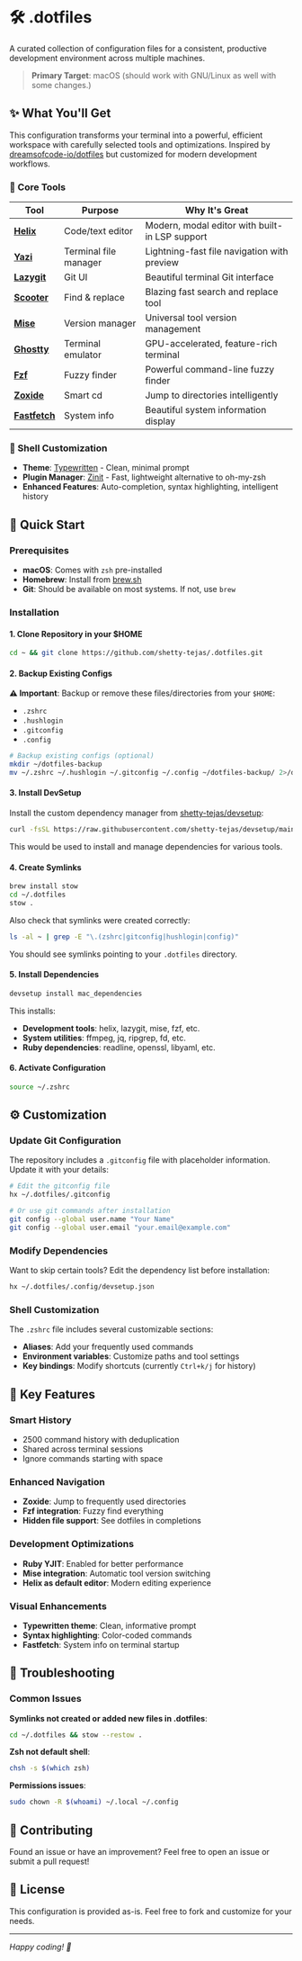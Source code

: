 # 🛠️ .dotfiles

A curated collection of configuration files for a consistent, productive development environment across multiple machines.

> **Primary Target**: macOS (should work with GNU/Linux as well with some changes.)

## ✨ What You'll Get

This configuration transforms your terminal into a powerful, efficient workspace with carefully selected tools and optimizations. Inspired by [dreamsofcode-io/dotfiles](https://github.com/dreamsofcode-io/dotfiles) but customized for modern development workflows.

### 🎯 Core Tools

| Tool | Purpose | Why It's Great |
|------|---------|----------------|
| **[Helix](https://helix-editor.com/)** | Code/text editor | Modern, modal editor with built-in LSP support |
| **[Yazi](https://yazi-rs.github.io/)** | Terminal file manager | Lightning-fast file navigation with preview |
| **[Lazygit](https://github.com/jesseduffield/lazygit)** | Git UI | Beautiful terminal Git interface |
| **[Scooter](https://github.com/thomasschafer/scooter)** | Find & replace | Blazing fast search and replace tool |
| **[Mise](https://mise.jdx.dev/)** | Version manager | Universal tool version management |
| **[Ghostty](https://ghostty.org/)** | Terminal emulator | GPU-accelerated, feature-rich terminal |
| **[Fzf](https://github.com/junegunn/fzf)** | Fuzzy finder | Powerful command-line fuzzy finder |
| **[Zoxide](https://github.com/ajeetdsouza/zoxide)** | Smart cd | Jump to directories intelligently |
| **[Fastfetch](https://github.com/fastfetch-cli/fastfetch)** | System info | Beautiful system information display |

### 🎨 Shell Customization

- **Theme**: [Typewritten](https://github.com/reobin/typewritten) - Clean, minimal prompt
- **Plugin Manager**: [Zinit](https://github.com/zdharma-continuum/zinit) - Fast, lightweight alternative to oh-my-zsh
- **Enhanced Features**: Auto-completion, syntax highlighting, intelligent history

## 🚀 Quick Start

### Prerequisites

- **macOS**: Comes with `zsh` pre-installed
- **Homebrew**: Install from [brew.sh](https://brew.sh/)
- **Git**: Should be available on most systems. If not, use `brew`

### Installation

#### 1. Clone Repository in your $HOME
```bash
cd ~ && git clone https://github.com/shetty-tejas/.dotfiles.git
```

#### 2. Backup Existing Configs

**⚠️ Important**: Backup or remove these files/directories from your `$HOME`:
- `.zshrc`
- `.hushlogin` 
- `.gitconfig`
- `.config`

```bash
# Backup existing configs (optional)
mkdir ~/dotfiles-backup
mv ~/.zshrc ~/.hushlogin ~/.gitconfig ~/.config ~/dotfiles-backup/ 2>/dev/null || true
```

#### 3. Install DevSetup

Install the custom dependency manager from [shetty-tejas/devsetup](https://github.com/shetty-tejas/devsetup):

```bash
curl -fsSL https://raw.githubusercontent.com/shetty-tejas/devsetup/main/install.sh | bash
```

This would be used to install and manage dependencies for various tools.

#### 4. Create Symlinks

```bash
brew install stow
cd ~/.dotfiles
stow .
```

Also check that symlinks were created correctly:

```bash
ls -al ~ | grep -E "\.(zshrc|gitconfig|hushlogin|config)"
```

You should see symlinks pointing to your `.dotfiles` directory.

#### 5. Install Dependencies

```bash
devsetup install mac_dependencies
```

This installs:
- **Development tools**: helix, lazygit, mise, fzf, etc.
- **System utilities**: ffmpeg, jq, ripgrep, fd, etc.  
- **Ruby dependencies**: readline, openssl, libyaml, etc.

#### 6. Activate Configuration

```bash
source ~/.zshrc
```

## ⚙️ Customization

### Update Git Configuration

The repository includes a `.gitconfig` file with placeholder information. Update it with your details:

```bash
# Edit the gitconfig file
hx ~/.dotfiles/.gitconfig

# Or use git commands after installation
git config --global user.name "Your Name"
git config --global user.email "your.email@example.com"
```

### Modify Dependencies

Want to skip certain tools? Edit the dependency list before installation:

```bash
hx ~/.dotfiles/.config/devsetup.json
```

### Shell Customization

The `.zshrc` file includes several customizable sections:
- **Aliases**: Add your frequently used commands
- **Environment variables**: Customize paths and tool settings  
- **Key bindings**: Modify shortcuts (currently `Ctrl+k/j` for history)

## 🎯 Key Features

### Smart History
- 2500 command history with deduplication
- Shared across terminal sessions
- Ignore commands starting with space

### Enhanced Navigation  
- **Zoxide**: Jump to frequently used directories
- **Fzf integration**: Fuzzy find everything
- **Hidden file support**: See dotfiles in completions

### Development Optimizations
- **Ruby YJIT**: Enabled for better performance
- **Mise integration**: Automatic tool version switching
- **Helix as default editor**: Modern editing experience

### Visual Enhancements
- **Typewritten theme**: Clean, informative prompt
- **Syntax highlighting**: Color-coded commands
- **Fastfetch**: System info on terminal startup

## 🔧 Troubleshooting

### Common Issues

**Symlinks not created or added new files in .dotfiles**:
```bash
cd ~/.dotfiles && stow --restow .
```

**Zsh not default shell**:
```bash
chsh -s $(which zsh)
```

**Permissions issues**:
```bash
sudo chown -R $(whoami) ~/.local ~/.config
```

## 🤝 Contributing

Found an issue or have an improvement? Feel free to open an issue or submit a pull request!

## 📝 License

This configuration is provided as-is. Feel free to fork and customize for your needs.

---

*Happy coding! 🚀*
